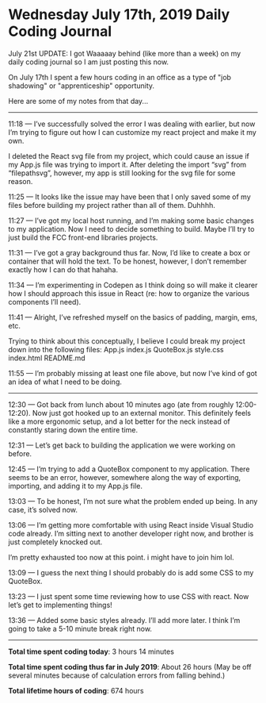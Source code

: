# Wednesday July 17th, 2019 Daily Coding Journal

July 21st UPDATE: I got Waaaaay behind (like more than a week) on my daily coding journal so I am just posting this now.

On July 17th I spent a few hours coding in an office as a type of "job shadowing" or "apprenticeship" opportunity.

Here are some of my notes from that day...
___
11:18 — I’ve successfully solved the error I was dealing with earlier, but now I’m trying to figure out how I can customize my react project and make it my own.

I deleted the React svg file from my project, which could cause an issue if my App.js file was trying to import it. After deleting the import “svg” from “filepathsvg”, however, my app is still looking for the svg file for some reason.

11:25 — It looks like the issue may have been that I only saved some of my files before building my project rather than all of them. Duhhhh.

11:27 — I’ve got my local host running, and I’m making some basic changes to my application. Now I need to decide something to build. Maybe I’ll try to just build the FCC front-end libraries projects.

11:31 — I’ve got a gray background thus far. Now, I’d like to create a box or container that will hold the text. To be honest, however, I don’t remember exactly how I can do that hahaha. 

11:34 — I’m experimenting in Codepen as I think doing so will make it clearer how I should approach this issue in React (re: how to organize the various components I’ll need).

11:41 — Alright, I’ve refreshed myself on the basics of padding, margin, ems, etc. 

Trying to think about this conceptually, I believe I could break my project down into the following files:
App.js
index.js
QuoteBox.js
style.css
index.html
README.md

11:55 — I’m probably missing at least one file above, but now I’ve kind of got an idea of what I need to be doing.
___

12:30 — Got back from lunch about 10 minutes ago (ate from roughly 12:00-12:20). Now just got hooked up to an external monitor. This definitely feels like a more ergonomic setup, and a lot better for the neck instead of constantly staring down the entire time.

12:31 — Let’s get back to building the application we were working on before.

12:45 — I’m trying to add a QuoteBox component to my application. There seems to be an error, however, somewhere along the way of exporting, importing, and adding it to my App.js file.

13:03 — To be honest, I’m not sure what the problem ended up being. In any case, it’s solved now.

13:06 — I’m getting more comfortable with using React inside Visual Studio code already.  I’m sitting next to another developer right now, and brother is just completely knocked out.

I’m pretty exhausted too now at this point. i might have to join him lol.

13:09 — I guess the next thing I should probably do is add some CSS to my QuoteBox.

13:23 — I just spent some time reviewing how to use CSS with react. Now let’s get to implementing things!

13:36 — Added some basic styles already. I’ll add more later. I think I’m going to take a 5-10 minute break right now.
___
**Total time spent coding today**: 3 hours 14 minutes

**Total time spent coding thus far in July 2019**: About 26 hours (May be off several minutes because of calculation errors from falling behind.)

**Total lifetime hours of coding**: 674 hours